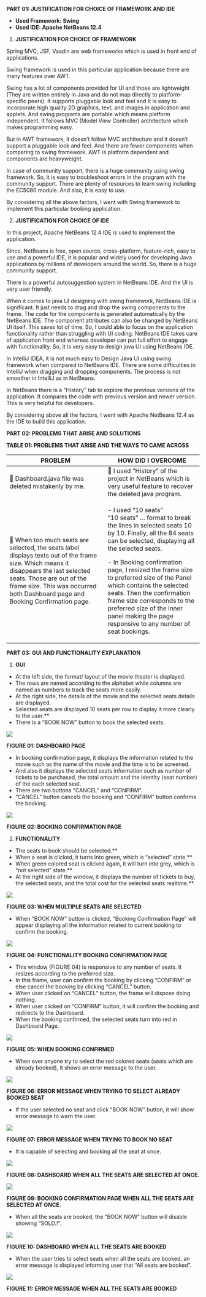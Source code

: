 ﻿**PART 01: JUSTIFICATION FOR CHOICE OF FRAMEWORK AND IDE** 

- **Used Framework: Swing**  
- **Used IDE: Apache NetBeans 12.4** 
1. **JUSTIFICATION FOR CHOICE OF FRAMEWORK**

Spring MVC, JSF, Vaadin are web frameworks which is used in front end of applications. 

Swing framework is used in this particular application because there are many features over AWT. 

Swing has a lot of components provided for UI and those are lightweight (They are written entirely in Java and do not map directly to platform-specific peers). It supports pluggable look and feel and It is easy to incorporate high quality 2D graphics, text, and images in application and applets. And swing programs are portable which means platform independent. It follows MVC (Model View Controller) architecture which makes programming easy.  

But in AWT framework, it doesn’t follow MVC architecture and it doesn’t support a pluggable look and feel. And there are fewer components when comparing to swing framework. AWT is platform dependent and components are heavyweight.  

In case of community support, there is a huge community using swing framework. So, it is easy to troubleshoot errors in the program with the community support. There are plenty of resources to learn swing including the EC5080 module. And also, it is easy to use. 

By considering all the above factors, I went with Swing framework to implement this particular booking application. 

2. **JUSTIFICATION FOR CHOICE OF IDE**

In this project, Apache NetBeans 12.4 IDE is used to implement the application. 

Since, NetBeans is free, open source, cross-platform, feature-rich, easy to use and a powerful IDE, it is popular and widely used for developing Java applications by millions of developers around the world.  So, there is a huge community support. 

There is a powerful autosuggestion system in NetBeans IDE. And the UI is very user friendly.  

When it comes to java UI designing with swing framework, NetBeans IDE is              significant. It just needs to drag and drop the swing components to the frame. The code for the components is generated automatically by the NetBeans IDE. The component     attributes can also be changed by NetBeans UI itself. This saves lot of time. So, I could able to focus on the application functionality rather than struggling with UI coding.          NetBeans IDE takes care of application front end whereas developer can put full effort to engage with functionality. So, it is very easy to design java UI using NetBeans IDE.  

In IntelliJ IDEA, it is not much easy to Design Java UI using swing framework when compared to NetBeans IDE. There are some difficulties in IntelliJ when dragging and dropping components. The process is not smoother in IntelliJ as in NetBeans. 

In NetBeans there is a “History” tab to explore the previous versions of the application. It compares the code with previous version and newer version. This is very helpful for developers. 

By considering above all the factors, I went with Apache NetBeans 12.4 as the IDE to build this application. 

**PART 02: PROBLEMS** **THAT ARISE AND SOLUTIONS** 

**TABLE 01: PROBLEMS THAT ARISE AND THE WAYS TO CAME ACROSS** 



|**PROBLEM** |**HOW DID I OVERCOME** |
| - | - |
|￿  Dashboard.java file was deleted mistakenly by me.  |￿  I used “History” of the project in NetBeans which is very useful feature to recover the deleted java program. |
|￿  When too much seats are selected, the seats label displays texts out of the frame size.  Which means it disappears the last selected seats. Those are out of the frame size. This was occurred both Dashboard page and Booking Confirmation page. |<p>- I used <html> “10 seats” <br/> “10 seats” … </html> format to break the lines in selected seats 10 by 10. Finally, all the 84 seats can be selected, displaying all the selected seats. </p><p>- In Booking confirmation page, I resized the frame size to preferred size of the Panel which contains the selected seats. Then the confirmation frame size corresponds to the preferred size of the inner panel making the page responsive to any number of seat bookings. </p>|
**PART 03: GUI AND FUNCTIONALITY EXPLANATION** 

1. **GUI** 
- At the left side, the format/ layout of the movie theater is displayed.  
- The rows are named according to the alphabet while columns are named as numbers to track the seats more easily. 
- At the right side, the details of the movie and the selected seats details are displayed. 
- Selected seats are displayed 10 seats per row to display it more clearly to the user.** 
- There is a “BOOK NOW” button to book the selected seats. 

![](Aspose.Words.afe1b91c-48a6-4d53-a32c-26982c99eecd.001.jpeg)

**FIGURE 01: DASHBOARD PAGE** 

- In booking confirmation page, it displays the information related to the movie such as the name of the movie and the time is to be screened.
- And also it displays the selected seats information such as number of tickets to be purchased, the total amount and the identity (seat number) of the each selected seat.
- There are two buttons “CANCEL” and “CONFIRM”.
- “CANCEL” button cancels the booking and “CONFIRM” button confirms the booking.

![](Aspose.Words.afe1b91c-48a6-4d53-a32c-26982c99eecd.002.jpeg)

**FIGURE 02: BOOKING CONFIRMATION PAGE** 

2. **FUNCTIONALITY** 
- The seats to book should be selected.**  
- When a seat is clicked, it turns into green, which is “selected” state.**  
- When green colored seat is clicked again, it will turn into grey, which is “not selected” state.**  
- At the right side of the window, it displays the number of tickets to buy, the selected seats, and the total cost for the selected seats realtime.** 

![](Aspose.Words.afe1b91c-48a6-4d53-a32c-26982c99eecd.003.jpeg)

**FIGURE 03: WHEN MULTIPLE SEATS ARE SELECTED** 

- When “BOOK NOW” button is clicked, “Booking Confirmation Page” will appear displaying all the information related to current booking to confirm the booking. 

![](Aspose.Words.afe1b91c-48a6-4d53-a32c-26982c99eecd.004.jpeg)

**FIGURE 04: FUNCTIONALITY BOOKING CONFIRMATION PAGE** 

- This window (FIGURE 04) is responsive to any number of seats. It resizes according to the preferred size. 
- In this frame, user can confirm the booking by clicking “CONFIRM” or else cancel the booking by clicking “CANCEL” button. 
- When user clicked on “CANCEL” button, the frame will dispose doing nothing. 
- When user clicked on “CONFIRM” button, it will confirm the booking and redirects to the Dashboard. 
- When the booking confirmed, the selected seats turn into red in Dashboard Page. 

![](Aspose.Words.afe1b91c-48a6-4d53-a32c-26982c99eecd.005.jpeg)

**FIGURE 05: WHEN BOOKING CONFIRMED** 

- When ever anyone try to select the red colored seats (seats which are already booked), it shows an error message to the user. 

![](Aspose.Words.afe1b91c-48a6-4d53-a32c-26982c99eecd.006.jpeg)

**FIGURE 06: ERROR MESSAGE WHEN TRYING TO SELECT ALREADY BOOKED SEAT** 

- If the user selected no seat and click “BOOK NOW” button, it will show error message to warn the user. 

![](Aspose.Words.afe1b91c-48a6-4d53-a32c-26982c99eecd.007.jpeg)

**FIGURE 07: ERROR MESSAGE WHEN TRYING TO BOOK NO SEAT** 

- It is capable of selecting and booking all the seat at once.  

![](Aspose.Words.afe1b91c-48a6-4d53-a32c-26982c99eecd.008.jpeg)

**FIGURE 08: DASHBOARD WHEN ALL THE SEATS ARE SELECTED AT ONCE.** 

![](Aspose.Words.afe1b91c-48a6-4d53-a32c-26982c99eecd.009.jpeg)

**FIGURE 09: BOOKING CONFIRMATION PAGE WHEN ALL THE SEATS ARE SELECTED AT ONCE.** 

- When all the seats are booked, the “BOOK NOW” button will disable showing “SOLD.!”. 

![](Aspose.Words.afe1b91c-48a6-4d53-a32c-26982c99eecd.010.jpeg)

**FIGURE 10: DASHBOARD WHEN ALL THE SEATS ARE BOOKED** 

- When the user tries to select seats when all the seats are booked, an error message is displayed informing user that “All seats are booked”. 

![](Aspose.Words.afe1b91c-48a6-4d53-a32c-26982c99eecd.011.jpeg)

**FIGURE 11: ERROR MESSAGE WHEN ALL THE SEATS ARE BOOKED** 
